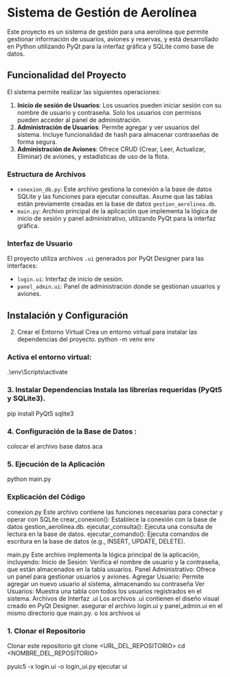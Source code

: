 # Sistema de Gestión de Aerolínea
Este proyecto es un sistema de gestión para una aerolínea que permite gestionar información de usuarios, aviones y reservas, y está desarrollado en Python utilizando PyQt para la interfaz gráfica y SQLite como base de datos.

## Funcionalidad del Proyecto
El sistema permite realizar las siguientes operaciones:

1. **Inicio de sesión de Usuarios**: Los usuarios pueden iniciar sesión con su nombre de usuario y contraseña. Solo los usuarios con permisos pueden acceder al panel de administración.
2. **Administración de Usuarios**: Permite agregar y ver usuarios del sistema. Incluye funcionalidad de hash para almacenar contraseñas de forma segura.
3. **Administración de Aviones**: Ofrece CRUD (Crear, Leer, Actualizar, Eliminar) de aviones, y estadísticas de uso de la flota.

### Estructura de Archivos

- `conexion_db.py`: Este archivo gestiona la conexión a la base de datos SQLite y las funciones para ejecutar consultas. Asume que las tablas están previamente creadas en la base de datos `gestion_aerolinea.db`.
- `main.py`: Archivo principal de la aplicación que implementa la lógica de inicio de sesión y panel administrativo, utilizando PyQt para la interfaz gráfica.

### Interfaz de Usuario

El proyecto utiliza archivos `.ui` generados por PyQt Designer para las interfaces:
- `login.ui`: Interfaz de inicio de sesión.
- `panel_admin.ui`: Panel de administración donde se gestionan usuarios y aviones.

## Instalación y Configuración
2. Crear el Entorno Virtual
Crea un entorno virtual para instalar las dependencias del proyecto.
    python -m venv env

### Activa el entorno virtual:
.\env\Scripts\activate

### 3. Instalar Dependencias Instala las librerías requeridas (PyQt5 y SQLite3).
pip install PyQt5 sqlite3

### 4. Configuración de la Base de Datos : 
colocar el archivo base datos aca

### 5. Ejecución de la Aplicación
python main.py


### Explicación del Código
conexion.py Este archivo contiene las funciones necesarias para conectar y operar con SQLite
crear_conexion(): Establece la conexión con la base de datos gestion_aerolinea.db.
ejecutar_consulta(): Ejecuta una consulta de lectura en la base de datos.
ejecutar_comando(): Ejecuta comandos de escritura en la base de datos (e.g., INSERT, UPDATE, DELETE).


main.py
Este archivo implementa la lógica principal de la aplicación, incluyendo:
Inicio de Sesión: Verifica el nombre de usuario y la contraseña, que están almacenados en la tabla usuarios.
Panel Administrativo: Ofrece un panel para gestionar usuarios y aviones.
Agregar Usuario: Permite agregar un nuevo usuario al sistema, almacenando su contraseña
Ver Usuarios: Muestra una tabla con todos los usuarios registrados en el sistema.
Archivos de Interfaz .ui
Los archivos .ui contienen el diseño visual creado en PyQt Designer. asegurar el archivo login.ui y panel_admin.ui en el mismo directorio que main.py. o los archivos ui



### 1. Clonar el Repositorio
Clonar este repositorio
git clone <URL_DEL_REPOSITORIO>
cd <NOMBRE_DEL_REPOSITORIO>

pyuic5 -x login.ui -o login_ui.py ejecutar ui

